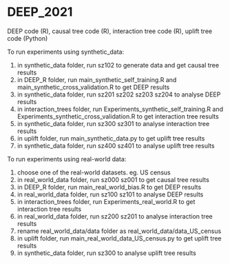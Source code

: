 # DEEP_2021
DEEP code (R), causal tree code (R), interaction tree code (R), uplift tree code (Python)

To run experiments using synthetic_data:
1. in synthetic_data folder, run sz102 to generate data and get causal tree results
2. in DEEP_R folder, run main_synthetic_self_training.R and main_synthetic_cross_validation.R to get DEEP results
3. in synthetic_data folder, run sz201 sz202 sz203 sz204 to analyse DEEP results
4. in interaction_trees folder, run Experiments_synthetic_self_training.R and Experiments_synthetic_cross_validation.R to get interaction tree results
5. in synthetic_data folder, run sz300 sz301 to analyse interaction tree results
6. in uplift folder, run main_synthetic_data.py to get uplift tree results
7. in synthetic_data folder, run sz400 sz401 to analyse uplift tree results

To run experiments using real-world data:
1. choose one of the real-world datasets. eg. US census
2. in real_world_data folder, run sz000 sz001 to get causal tree results
3. in DEEP_R folder, run main_real_world_bias.R to get DEEP results
4. in real_world_data folder, run sz100 sz101 to analyse DEEP results
5. in interaction_trees folder, run Experiments_real_world.R to get interaction tree results
6. in real_world_data folder, run sz200 sz201 to analyse interaction tree results
7. rename real_world_data/data folder as real_world_data/data_US_census
8. in uplift folder, run main_real_world_data_US_census.py to get uplift tree results 
9. in synthetic_data folder, run sz300 to analyse uplift tree results
